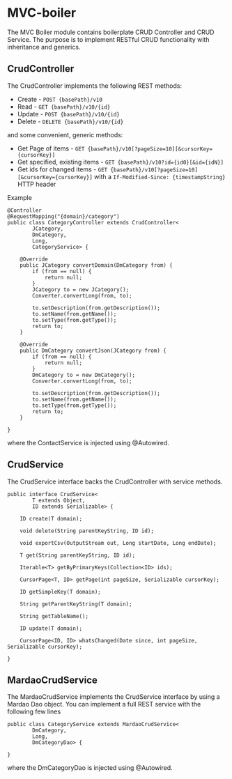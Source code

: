 MVC-boiler
===========

The MVC Boiler module contains boilerplate CRUD Controller and CRUD Service. 
The purpose is to implement RESTful CRUD functionality with inheritance and generics.

CrudController
--------------
The CrudController implements the following REST methods:
* Create - `POST {basePath}/v10`
* Read - `GET {basePath}/v10/{id}`
* Update - `POST {basePath}/v10/{id}`
* Delete - `DELETE {basePath}/v10/{id}`

and some convenient, generic methods:

* Get Page of items - `GET {basePath}/v10[?pageSize=10][&cursorKey={cursorKey}]`
* Get specified, existing items - `GET {basePath}/v10?id={id0}[&id={idN}]`
* Get ids for changed items - `GET {basePath}/v10[?pageSize=10][&cursorKey={cursorKey}]` with a `If-Modified-Since: {timestampString}` HTTP header

Example
    
    @Controller
    @RequestMapping("{domain}/category")
    public class CategoryController extends CrudController< 
            JCategory, 
            DmCategory, 
            Long, 
            CategoryService> {
        
        @Override
        public JCategory convertDomain(DmCategory from) {
            if (from == null) {
                return null;
            }
            JCategory to = new JCategory();
            Converter.convertLong(from, to);

            to.setDescription(from.getDescription());
            to.setName(from.getName());
            to.setType(from.getType());
            return to;
        }

        @Override
        public DmCategory convertJson(JCategory from) {
            if (from == null) {
                return null;
            }
            DmCategory to = new DmCategory();
            Converter.convertLong(from, to);

            to.setDescription(from.getDescription());
            to.setName(from.getName());
            to.setType(from.getType());
            return to;
        }
        
    }

where the ContactService is injected using @Autowired.

CrudService
-----------
The CrudService interface backs the CrudController with service methods.

    public interface CrudService<
            T extends Object, 
            ID extends Serializable> {

        ID create(T domain);

        void delete(String parentKeyString, ID id);

        void exportCsv(OutputStream out, Long startDate, Long endDate);

        T get(String parentKeyString, ID id);

        Iterable<T> getByPrimaryKeys(Collection<ID> ids);

        CursorPage<T, ID> getPage(int pageSize, Serializable cursorKey);

        ID getSimpleKey(T domain);

        String getParentKeyString(T domain);

        String getTableName();

        ID update(T domain);

        CursorPage<ID, ID> whatsChanged(Date since, int pageSize, Serializable cursorKey);

    }

MardaoCrudService
-----------------
The MardaoCrudService implements the CrudService interface by using a Mardao Dao
object. You can implement a full REST service with the following few lines

    public class CategoryService extends MardaoCrudService< 
            DmCategory, 
            Long, 
            DmCategoryDao> { 
            
    }
where the DmCategoryDao is injected using @Autowired.